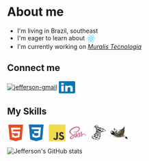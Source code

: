# About me
- I'm living in Brazil, southeast
- I'm eager to learn about <kbd><img align="center" alt="react" height="20" width="20" src="https://raw.githubusercontent.com/devicons/devicon/master/icons/react/react-original.svg" style="max-width:100%;"></kbd>
- I'm currently working on [*Muralis Tecnologia*](https://muralis.com.br/)

## Connect me
<a href="mailto:jperluxo@gmail.com?subject=Contato%20pelo%20Github"> <img align="center" alt="jefferson-gmail" height="35" width="35" src="https://icons.iconarchive.com/icons/dtafalonso/android-lollipop/256/Gmail-icon.png" style="max-width:100%;"></a>
<a href="https://www.linkedin.com/in/jperluxo/"> <img align="center" alt="jefferson-linkedln" height="30" width="40" src="https://raw.githubusercontent.com/devicons/devicon/master/icons/linkedin/linkedin-original.svg" style="max-width:100%;"></a>

## My Skills
<p>
  <kbd>
    <kbd><img align="center" alt="html" height="40" width="40" src="https://raw.githubusercontent.com/devicons/devicon/master/icons/html5/html5-plain.svg" style="max-width:100%;"></kbd>
    <kbd><img align="center" alt="css" height="40" width="40" src="https://raw.githubusercontent.com/devicons/devicon/master/icons/css3/css3-plain.svg" style="max-width:100%;"></kbd>
    <kbd><img align="center" alt="javascript" height="40" width="40" src="https://raw.githubusercontent.com/devicons/devicon/master/icons/javascript/javascript-original.svg" style="max-width:100%;"></kbd>    
    <kbd><img align="center" alt="sass" height="40" width="40" src="https://raw.githubusercontent.com/devicons/devicon/master/icons/sass/sass-original.svg" style="max-width:100%;"></kbd>
    <kbd><img align="center" alt="microsoftsqlserver" height="40" width="40" src="https://raw.githubusercontent.com/devicons/devicon/master/icons/microsoftsqlserver/microsoftsqlserver-plain.svg" style="max-width:100%;"></kbd>
    <kbd><img align="center" alt="gimp" height="40" width="40" src="https://raw.githubusercontent.com/devicons/devicon/master/icons/gimp/gimp-original.svg" style="max-width:100%;"></kbd>
  </kbd>
</p>

![Jefferson's GitHub stats](https://github-readme-stats.vercel.app/api/top-langs?username=JPerluxo&show_icons=true&theme=dark&locale=en&layout=compact)
